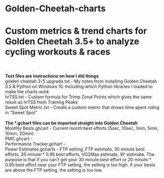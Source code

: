 # Golden-Cheetah-charts
<h1>Custom metrics & trend charts for Golden Cheetah 3.5+ to analyze cycling workouts & races</h1><br/>
<br/>
<b>Text files are instructions on how I did things</b><br/>
golden cheetah 3-5 upgrade.txt - My notes from installing Golden Cheetah 3.5 & Python on Windows 10. Including which Python libraries I loaded to make the charts work<br/>
hrTSS.txt - Custom formula for Trimp Zonal Points which gives the same result as hrTSS from Training Peaks<br/>
Sweet Spot Metric.txt - Create a custom metric that shows time spent riding in "Sweet Spot"<br/>
<br/>
<b>The *.gchart files can be imported straight into Golden Cheetah</b><br/>
Monthly Bests.ghcart - Current month best efforts (5sec, 10sec, 1min, 5min, 10min, 20min)<br/>
PMC.ghcart - <br/>
Performance Tracker.gchart - <br/>
Power Estimates.gcharts - FTP setting, FTP estimate, 30 minute best efforts, 20 minute * 0.95 best efforts, VO2Max estimate, W' estimate. The purpose is that if you can't get your 30 minute best effort or 20 minute * 0.95 best effort near your FTP setting, the setting is too high. If your bests are above the FTP setting, the setting is too low.<br/>

